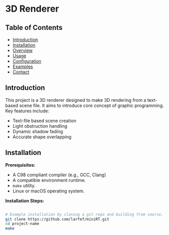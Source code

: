 # 3D Renderer

## Table of Contents

* [Introduction](#introduction)
* [Installation](#installation)
* [Overview](#overview)
* [Usage](#usage)
* [Configuration](#configuration)
* [Examples](#examples)
* [Contact](#contact)

## Introduction

This project is a 3D renderer designed to make 3D rendering from a text-based scene file. It aims to introduce core concept of graphic programming.  
Key features include:

* Text-file based scene creation
* Light obstruction handling
* Dynamic shadow fading
* Accurate shape overlapping

## Installation

**Prerequisites:**

* A C98 compliant compiler (e.g., GCC, Clang)
* A compatible environment runtime.
* `make` utility.
* Linux or macOS operating system.

**Installation Steps:**

```bash

# Example installation by cloning a git repo and building from source.
git clone https://github.com/larfef/miniRT.git
cd project-name
make
